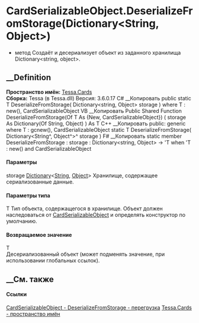 # CardSerializableObject.DeserializeFromStorage<T>(Dictionary<String, Object>)
- метод
Создаёт и десериализует объект из заданного хранилища Dictionary<string,
object>.
## __Definition
 **Пространство имён:** [Tessa.Cards](N_Tessa_Cards.htm)  
 **Сборка:** Tessa (в Tessa.dll) Версия: 3.6.0.17
C# __Копировать
     public static T DeserializeFromStorage<T>(
    	Dictionary<string, Object> storage
    )
    where T : new(), CardSerializableObject
VB __Копировать
     Public Shared Function DeserializeFromStorage(Of T As {New, CardSerializableObject}) ( 
    	storage As Dictionary(Of String, Object)
    ) As T
C++ __Копировать
     public:
    generic<typename T>
    where T : gcnew(), CardSerializableObject
    static T DeserializeFromStorage(
    	Dictionary<String^, Object^>^ storage
    )
F# __Копировать
     static member DeserializeFromStorage : 
            storage : Dictionary<string, Object> -> 'T  when 'T : new() and CardSerializableObject
#### Параметры
storage
[Dictionary](https://learn.microsoft.com/dotnet/api/system.collections.generic.dictionary-2)<[String](https://learn.microsoft.com/dotnet/api/system.string),
[Object](https://learn.microsoft.com/dotnet/api/system.object)>
    Хранилище, содержащее сериализованные данные.
#### Параметры типа
T
     Тип объекта, содержащегося в хранилище. Объект должен наследоваться от [CardSerializableObject](T_Tessa_Cards_CardSerializableObject.htm) и определять конструктор по умолчанию. 
#### Возвращаемое значение
T  
Десериализованный объект (может подменять значение, при использовании
глобальных ссылок).
##  __См. также
#### Ссылки
[CardSerializableObject - ](T_Tessa_Cards_CardSerializableObject.htm)
[DeserializeFromStorage -
перегрузка](Overload_Tessa_Cards_CardSerializableObject_DeserializeFromStorage.htm)
[Tessa.Cards - пространство имён](N_Tessa_Cards.htm)

